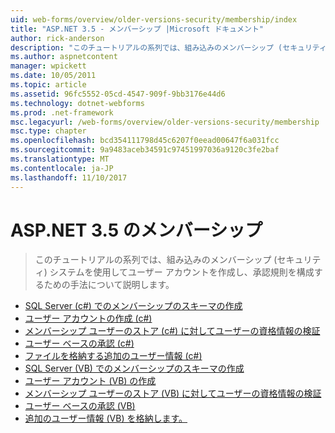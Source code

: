 ```yaml
---
uid: web-forms/overview/older-versions-security/membership/index
title: "ASP.NET 3.5 - メンバーシップ |Microsoft ドキュメント"
author: rick-anderson
description: "このチュートリアルの系列では、組み込みのメンバーシップ (セキュリティ) システムを使用してユーザー アカウントを作成し、承認規則を構成するための手法について説明します。"
ms.author: aspnetcontent
manager: wpickett
ms.date: 10/05/2011
ms.topic: article
ms.assetid: 96fc5552-05cd-4547-909f-9bb3176e44d6
ms.technology: dotnet-webforms
ms.prod: .net-framework
msc.legacyurl: /web-forms/overview/older-versions-security/membership
msc.type: chapter
ms.openlocfilehash: bcd354111798d45c6207f0eead00647f6a031fcc
ms.sourcegitcommit: 9a9483aceb34591c97451997036a9120c3fe2baf
ms.translationtype: MT
ms.contentlocale: ja-JP
ms.lasthandoff: 11/10/2017
---
```

<a name="aspnet-35---membership"></a>ASP.NET 3.5 のメンバーシップ
====================
> このチュートリアルの系列では、組み込みのメンバーシップ (セキュリティ) システムを使用してユーザー アカウントを作成し、承認規則を構成するための手法について説明します。


- [SQL Server (c#) でのメンバーシップのスキーマの作成](creating-the-membership-schema-in-sql-server-cs.md)
- [ユーザー アカウントの作成 (c#)](creating-user-accounts-cs.md)
- [メンバーシップ ユーザーのストア (c#) に対してユーザーの資格情報の検証](validating-user-credentials-against-the-membership-user-store-cs.md)
- [ユーザー ベースの承認 (c#)](user-based-authorization-cs.md)
- [ファイルを格納する追加のユーザー情報 (c#)](storing-additional-user-information-cs.md)
- [SQL Server (VB) でのメンバーシップのスキーマの作成](creating-the-membership-schema-in-sql-server-vb.md)
- [ユーザー アカウント (VB) の作成](creating-user-accounts-vb.md)
- [メンバーシップ ユーザーのストア (VB) に対してユーザーの資格情報の検証](validating-user-credentials-against-the-membership-user-store-vb.md)
- [ユーザー ベースの承認 (VB)](user-based-authorization-vb.md)
- [追加のユーザー情報 (VB) を格納します。](storing-additional-user-information-vb.md)
